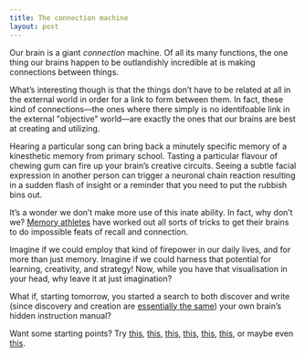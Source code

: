 ```yaml
---
title: The connection machine
layout: post
---
```


Our brain is a giant *connection* machine. Of all its many functions, the one thing our brains happen to be outlandishly incredible at is making connections between things.

What’s interesting though is that the things don’t have to be related at all in the external world in order for a link to form between them. In fact, these kind of connections—the ones where there simply is no identifoable link in the external "objective" world—are exactly the ones that our brains are best at creating and utilizing.

Hearing a particular song can bring back a minutely specific memory of a kinesthetic memory from primary school. Tasting a particular flavour of chewing gum can fire up your brain’s creative circuits. Seeing a subtle facial expression in another person can trigger a neuronal chain reaction resulting in a sudden flash of insight or a reminder that you need to put the rubbish bins out.

It’s a wonder we don’t make more use of this inate ability. In fact, why don’t we? [Memory athletes](https://en.wikipedia.org/wiki/Memory_sport#Techniques) have worked out all sorts of tricks to get their brains to do impossible feats of recall and connection.

Imagine if we could employ that kind of firepower in our daily lives, and for more than just memory. Imagine if we could harness that potential for learning, creativity, and strategy! Now, while you have that visualisation in your head, why leave it at just imagination?

What if, starting tomorrow, you started a search to both discover and write (since discovery and creation are [essentially the same](http://cobyism.com/blog/discovery-is-creation/)) your own brain’s hidden instruction manual?

Want some starting points? Try
[this](http://www.amazon.co.uk/gp/product/0141032138/ref=as_li_tl?ie=UTF8&camp=1634&creative=19450&creativeASIN=0141032138&linkCode=as2&tag=cobyismcom-21), [this](http://www.amazon.co.uk/gp/product/014103307X/ref=as_li_tl?ie=UTF8&camp=1634&creative=19450&creativeASIN=014103307X&linkCode=as2&tag=cobyismcom-21), [this](http://www.amazon.co.uk/gp/product/0743277465/ref=as_li_tl?ie=UTF8&camp=1634&creative=19450&creativeASIN=0743277465&linkCode=as2&tag=cobyismcom-21), [this](http://www.amazon.co.uk/gp/product/0330343580/ref=as_li_tl?ie=UTF8&camp=1634&creative=19450&creativeASIN=0330343580&linkCode=as2&tag=cobyismcom-21), [this](http://www.amazon.co.uk/gp/product/006124189X/ref=as_li_tl?ie=UTF8&camp=1634&creative=19450&creativeASIN=006124189X&linkCode=as2&tag=cobyismcom-21), [this](http://www.amazon.co.uk/gp/product/0141033576/ref=as_li_tl?ie=UTF8&camp=1634&creative=19450&creativeASIN=0141033576&linkCode=as2&tag=cobyismcom-21), or maybe even [this](http://www.amazon.co.uk/gp/product/1573244988/ref=as_li_tl?ie=UTF8&camp=1634&creative=19450&creativeASIN=1573244988&linkCode=as2&tag=cobyismcom-21).
